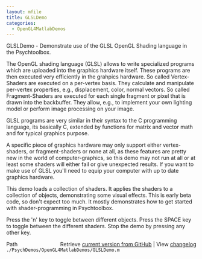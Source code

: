 ```yaml
---
layout: mfile
title: GLSLDemo
categories:
  - OpenGL4MatlabDemos
---
```


GLSLDemo \- Demonstrate use of the GLSL OpenGL Shading language in the
Psychtoolbox.

The OpenGL shading language \(GLSL\) allows to write specialized programs
which are uploaded into the graphics hardware itself. These programs
are then executed very efficiently in the grahpics hardware. So called
Vertex\-Shaders are executed on a per\-vertex basis. They calculate and
manipulate per\-vertex properties, e.g., displacement, color, normal
vectors. So called Fragment\-Shaders are executed for each single fragment
or pixel that is drawn into the backbuffer. They allow, e.g., to implement
your own lighting model or perform image processing on your image.

GLSL programs are very similar in their syntax to the C programming language,
its basically C, extended by functions for matrix and vector math and for
typical graphics purpose.

A specific piece of graphics hardware may only support either vertex\-shaders,
or fragment\-shaders or none at all, as these features are pretty new in the
world of computer\-graphics, so this demo may not run at all or at least some
shaders will either fail or give unexpected results. If you want to make
use of GLSL you'll need to equip your computer with up to date graphics
hardware.

This demo loads a collection of shaders. It applies the shaders to a
collection of objects, demonstrating some visual effects. This is early
beta code, so don't expect too much. It mostly demonstrates how to get
started with shader\-programming in Psychtoolbox.

Press the 'n' key to toggle between different objects.
Press the SPACE key to toggle between the different shaders.
Stop the demo by pressing any other key.


<div class="code_header" style="text-align:right;">
  <span style="float:left;">Path&nbsp;&nbsp;</span> <span class="counter">Retrieve <a href=
  "https://raw.github.com/Psychtoolbox-3/Psychtoolbox-3/beta/./PsychDemos/OpenGL4MatlabDemos/GLSLDemo.m">current version from GitHub</a> | View <a href=
  "https://github.com/Psychtoolbox-3/Psychtoolbox-3/commits/beta/./PsychDemos/OpenGL4MatlabDemos/GLSLDemo.m">changelog</a></span>
</div>
<div class="code">
  <code>./PsychDemos/OpenGL4MatlabDemos/GLSLDemo.m</code>
</div>
